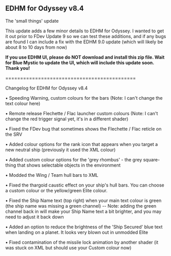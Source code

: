 ## EDHM for Odyssey v8.4

The 'small things' update

This update adds a few minor details to EDHM for Odyssey. I wanted to get it out prior to FDev Update 9 so we can test these additions, and if any bugs are found I can include a fix with the EDHM 9.0 update (which will likely be about 8 to 10 days from now)

**If you use EDHM UI, please do NOT download and install this zip file. Wait for Blue Mystic to update the UI, which will include this update soon. Thank you!**

============================================

Changelog for EDHM for Odyssey v8.4

• Speeding Warning, custom colours for the bars (Note: I can't change the text colour here)

• Remote release Flechette / Flac launcher custom colours (Note: I can't change the red trigger signal yet, it's in a different shader)

• Fixed the FDev bug that sometimes shows the Flechette / Flac reticle on the SRV

• Added colour options for the rank icon that appears when you target a new neutral ship (previously it used the XML colour)

• Added custom colour options for the 'grey rhombus' - the grey square-thing that shows selectable objects in the environment

• Modded the Wing / Team hull bars to XML

• Fixed the thargoid caustic effect on your ship's hull bars. You can choose a custom colour or the yellow/green Elite colour.

• Fixed the Ship Name text (top right) when your main text colour is green (the ship name was missing a green channel)
    -- Note: adding the green channel back in will make your Ship Name text a bit brighter, and you may need to adjust it back down

• Added an option to reduce the brightness of the 'Ship Secured' blue text when landing on a planet. It looks very blown out in unmodded Elite

• Fixed contamination of the missile lock animation by another shader (it was stuck on XML but should use your Custom colour now)
